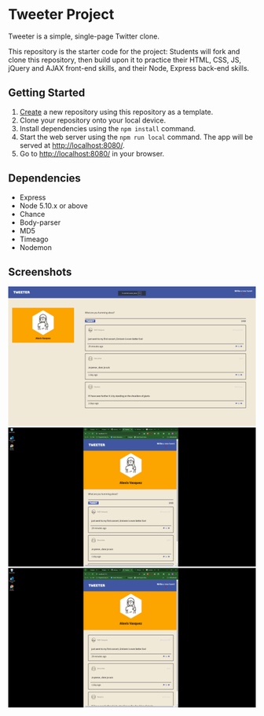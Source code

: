 # Tweeter Project

Tweeter is a simple, single-page Twitter clone.

This repository is the starter code for the project: Students will fork and clone this repository, then build upon it to practice their HTML, CSS, JS, jQuery and AJAX front-end skills, and their Node, Express back-end skills.

## Getting Started

1. [Create](https://docs.github.com/en/repositories/creating-and-managing-repositories/creating-a-repository-from-a-template) a new repository using this repository as a template.
2. Clone your repository onto your local device.
3. Install dependencies using the `npm install` command.
3. Start the web server using the `npm run local` command. The app will be served at <http://localhost:8080/>.
4. Go to <http://localhost:8080/> in your browser.

## Dependencies

- Express
- Node 5.10.x or above
- Chance
- Body-parser
- MD5
- Timeago
- Nodemon

## Screenshots

!["Screenshot of website in full size mode](https://github.com/xtremeyou/tweeter/blob/master/docs/ComputerMode.png?raw=true)
!["Screenshot of Tablet mode with slidedown enabled"](https://github.com/xtremeyou/tweeter/blob/master/docs/TabletMode.png)
!["Screenshot of tablet mode with slideup enabled"](https://github.com/xtremeyou/tweeter/blob/master/docs/TabletModeWithTweetSlideUpClicked.png)
